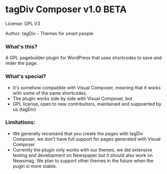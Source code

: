 # tagDiv Composer v1.0 BETA

License: GPL V3

Author: tagDiv - Themes for smart people


### What's this?
A GPL pagebuilder plugin for WordPress that uses shortcodes to save and reder the page.

### What's special?
- It's somehow compatible with Visual Composer, meaning that it works with some of the same shortcodes.
- The plugin works side by side with Visual Composer, but 
- GPL license, open to new contribuitors, maintained and suppoerted by us (tagDiv)

### Limitations:
-  We generally recomand that you create the pages with tagDiv Composer, we don't have full support for pages generated with Visual Composer
-  Currently the plugin only works with our themes, we did extensive testing and development on Newspaper but it should also work on Newsmag. We plan to support other themes in the future when the pugin si more stable.

